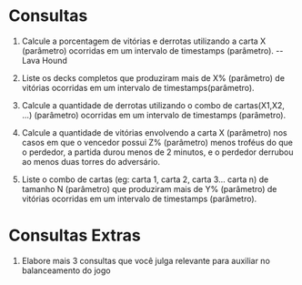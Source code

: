 # Consultas
1. Calcule a porcentagem de vitórias e derrotas utilizando a carta X (parâmetro) ocorridas em um intervalo de timestamps (parâmetro).
    -- Lava Hound 
2. Liste os decks completos que produziram mais de X% (parâmetro) de vitórias ocorridas em um intervalo de timestamps(parâmetro).

3. Calcule a quantidade de derrotas utilizando o combo de cartas(X1,X2, ...) (parâmetro) ocorridas em um intervalo de timestamps (parâmetro).

4. Calcule a quantidade de vitórias envolvendo a carta X (parâmetro) nos casos em que o vencedor possui Z% (parâmetro) menos troféus do que o perdedor, a partida durou menos de 2 minutos, e o perdedor derrubou ao menos duas torres do adversário.

5. Liste o combo de cartas (eg: carta 1, carta 2, carta 3... carta n) de tamanho N (parâmetro) que produziram mais de Y% (parâmetro) de vitórias ocorridas em um intervalo de timestamps (parâmetro).


# Consultas Extras
1. Elabore mais 3 consultas que você julga relevante para 
auxiliar no balanceamento do jogo